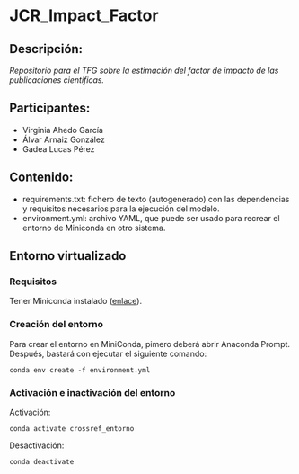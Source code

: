 # JCR_Impact_Factor


## Descripción:
_Repositorio para el TFG sobre la estimación del factor de impacto de las publicaciones científicas._

## Participantes:
* Virginia Ahedo García
* Álvar Arnaiz González
* Gadea Lucas Pérez

## Contenido:

* requirements.txt: fichero de texto (autogenerado) con las dependencias y requisitos necesarios para la ejecución del modelo.
* environment.yml: archivo YAML, que puede ser usado para recrear el entorno de Miniconda en otro sistema.

## Entorno virtualizado

### Requisitos
Tener Miniconda instalado ([enlace](https://docs.conda.io/en/latest/miniconda.html#latest-miniconda-installer-links)).

### Creación del entorno
Para crear el entorno en MiniConda, pimero deberá abrir Anaconda Prompt. Después, bastará con ejecutar el siguiente comando:

```conda env create -f environment.yml```

### Activación e inactivación del entorno
Activación: 

```conda activate crossref_entorno```

Desactivación:

```conda deactivate```